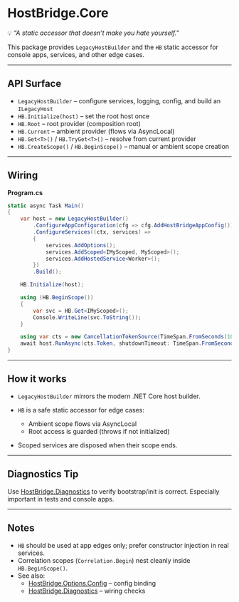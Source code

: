 ﻿[//]: # (./src/HostBridge.Core/README.md)

# HostBridge.Core

💡 *“A static accessor that doesn’t make you hate yourself.”*

This package provides `LegacyHostBuilder` and the `HB` static accessor for console apps, services, and other edge cases.

---

## API Surface

- `LegacyHostBuilder` – configure services, logging, config, and build an `ILegacyHost`
- `HB.Initialize(host)` – set the root host once
- `HB.Root` – root provider (composition root)
- `HB.Current` – ambient provider (flows via AsyncLocal)
- `HB.Get<T>()` / `HB.TryGet<T>()` – resolve from current provider
- `HB.CreateScope()` / `HB.BeginScope()` – manual or ambient scope creation

---

## Wiring

**Program.cs**

```csharp
static async Task Main()
{
    var host = new LegacyHostBuilder()
        .ConfigureAppConfiguration(cfg => cfg.AddHostBridgeAppConfig())
        .ConfigureServices((ctx, services) =>
        {
            services.AddOptions();
            services.AddScoped<IMyScoped, MyScoped>();
            services.AddHostedService<Worker>();
        })
        .Build();

    HB.Initialize(host);

    using (HB.BeginScope())
    {
        var svc = HB.Get<IMyScoped>();
        Console.WriteLine(svc.ToString());
    }

    using var cts = new CancellationTokenSource(TimeSpan.FromSeconds(10));
    await host.RunAsync(cts.Token, shutdownTimeout: TimeSpan.FromSeconds(5));
}
```

---

## How it works

* `LegacyHostBuilder` mirrors the modern .NET Core host builder.
* `HB` is a safe static accessor for edge cases:

    * Ambient scope flows via AsyncLocal
    * Root access is guarded (throws if not initialized)
* Scoped services are disposed when their scope ends.

---

## Diagnostics Tip

Use [HostBridge.Diagnostics](../HostBridge.Diagnostics/README.md) to verify bootstrap/init is correct.
Especially important in tests and console apps.

---

## Notes

* `HB` should be used at app edges only; prefer constructor injection in real services.
* Correlation scopes (`Correlation.Begin`) nest cleanly inside `HB.BeginScope()`.
* See also:
    * [HostBridge.Options.Config](../HostBridge.Options.Config/README.md) – config binding
    * [HostBridge.Diagnostics](../HostBridge.Diagnostics/README.md) – wiring checks